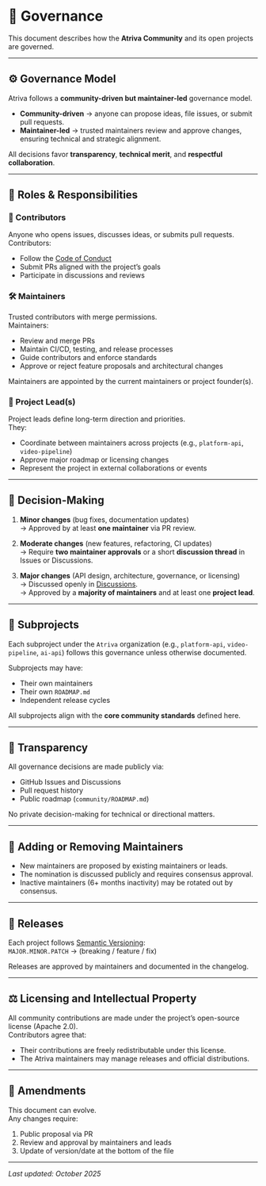 # 🧭 Governance

This document describes how the **Atriva Community** and its open projects are governed.

---

## ⚙️ Governance Model

Atriva follows a **community-driven but maintainer-led** governance model.

- **Community-driven** → anyone can propose ideas, file issues, or submit pull requests.
- **Maintainer-led** → trusted maintainers review and approve changes, ensuring technical and strategic alignment.

All decisions favor **transparency**, **technical merit**, and **respectful collaboration**.

---

## 👥 Roles & Responsibilities

### 🧩 Contributors
Anyone who opens issues, discusses ideas, or submits pull requests.  
Contributors:
- Follow the [Code of Conduct](CODE_OF_CONDUCT.md)
- Submit PRs aligned with the project’s goals
- Participate in discussions and reviews

### 🛠️ Maintainers
Trusted contributors with merge permissions.  
Maintainers:
- Review and merge PRs
- Maintain CI/CD, testing, and release processes
- Guide contributors and enforce standards
- Approve or reject feature proposals and architectural changes

Maintainers are appointed by the current maintainers or project founder(s).

### 🧭 Project Lead(s)
Project leads define long-term direction and priorities.  
They:
- Coordinate between maintainers across projects (e.g., `platform-api`, `video-pipeline`)
- Approve major roadmap or licensing changes
- Represent the project in external collaborations or events

---

## 🔄 Decision-Making

1. **Minor changes** (bug fixes, documentation updates)  
   → Approved by at least **one maintainer** via PR review.

2. **Moderate changes** (new features, refactoring, CI updates)  
   → Require **two maintainer approvals** or a short **discussion thread** in Issues or Discussions.

3. **Major changes** (API design, architecture, governance, or licensing)  
   → Discussed openly in [Discussions](https://github.com/Atriva-AI-Community/community/discussions).  
   → Approved by a **majority of maintainers** and at least one **project lead**.

---

## 🧩 Subprojects

Each subproject under the `Atriva` organization (e.g., `platform-api`, `video-pipeline`, `ai-api`) follows this governance unless otherwise documented.

Subprojects may have:
- Their own maintainers  
- Their own `ROADMAP.md`  
- Independent release cycles  

All subprojects align with the **core community standards** defined here.

---

## 🧱 Transparency

All governance decisions are made publicly via:
- GitHub Issues and Discussions
- Pull request history
- Public roadmap (`community/ROADMAP.md`)

No private decision-making for technical or directional matters.

---

## 🌱 Adding or Removing Maintainers

- New maintainers are proposed by existing maintainers or leads.  
- The nomination is discussed publicly and requires consensus approval.  
- Inactive maintainers (6+ months inactivity) may be rotated out by consensus.

---

## 📅 Releases

Each project follows [Semantic Versioning](https://semver.org/):  
`MAJOR.MINOR.PATCH` → (breaking / feature / fix)

Releases are approved by maintainers and documented in the changelog.

---

## ⚖️ Licensing and Intellectual Property

All community contributions are made under the project’s open-source license (Apache 2.0).  
Contributors agree that:
- Their contributions are freely redistributable under this license.
- The Atriva maintainers may manage releases and official distributions.

---

## 💬 Amendments

This document can evolve.  
Any changes require:
1. Public proposal via PR  
2. Review and approval by maintainers and leads  
3. Update of version/date at the bottom of the file

---

_Last updated: October 2025_
